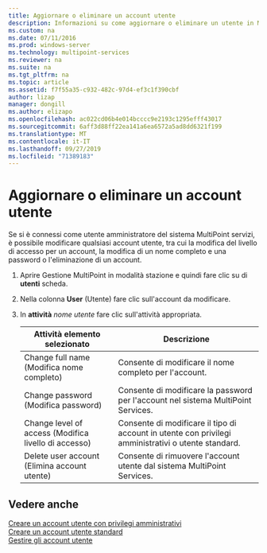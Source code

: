 ```yaml
---
title: Aggiornare o eliminare un account utente
description: Informazioni su come aggiornare o eliminare un utente in MultiPoint Services
ms.custom: na
ms.date: 07/11/2016
ms.prod: windows-server
ms.technology: multipoint-services
ms.reviewer: na
ms.suite: na
ms.tgt_pltfrm: na
ms.topic: article
ms.assetid: f7f55a35-c932-482c-97d4-ef3c1f390cbf
author: lizap
manager: dongill
ms.author: elizapo
ms.openlocfilehash: ac022cd06b4e014bcccc9e2193c1295efff43017
ms.sourcegitcommit: 6aff3d88ff22ea141a6ea6572a5ad8dd6321f199
ms.translationtype: MT
ms.contentlocale: it-IT
ms.lasthandoff: 09/27/2019
ms.locfileid: "71389183"
---
```

# <a name="update-or-delete-a-user-account"></a>Aggiornare o eliminare un account utente
Se si è connessi come utente amministratore del sistema MultiPoint servizi, è possibile modificare qualsiasi account utente, tra cui la modifica del livello di accesso per un account, la modifica di un nome completo e una password o l'eliminazione di un account.  
  
1.  Aprire Gestione MultiPoint in modalità stazione e quindi fare clic su di **utenti** scheda.  
  
2.  Nella colonna **User** (Utente) fare clic sull'account da modificare.  
  
3.  In **attività** *nome utente* fare clic sull'attività appropriata.  
  
    |Attività elemento selezionato|Descrizione|  
    |----------------------|---------------|  
    |Change full name (Modifica nome completo)|Consente di modificare il nome completo per l'account.|  
    |Change password (Modifica password)|Consente di modificare la password per l'account nel sistema MultiPoint Services.|  
    |Change level of access (Modifica livello di accesso)|Consente di modificare il tipo di account in utente con privilegi amministrativi o utente standard.|  
    |Delete user account (Elimina account utente)|Consente di rimuovere l'account utente dal sistema MultiPoint Services.|  
  
## <a name="see-also"></a>Vedere anche  
[Creare un account utente con privilegi amministrativi](Create-an-Administrative-User-Account.md)  
[Creare un account utente standard](Create-a-Standard-User-Account.md)  
[Gestire gli account utente](Manage-User-Accounts.md)